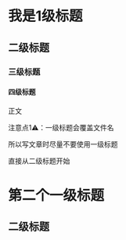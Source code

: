 # 我是1级标题

## 二级标题

### 三级标题

#### 四级标题

正文

注意点1⚠️：一级标题会覆盖文件名

所以写文章时尽量不要使用一级标题

直接从二级标题开始

# 第二个一级标题

## 二级标题